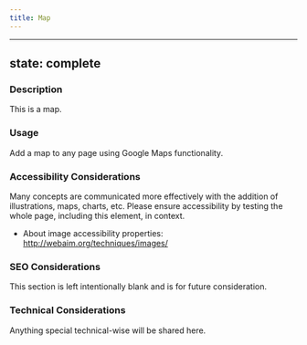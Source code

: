 ```yaml
---
title: Map
---
```


---
state: complete
---

### Description
This is a map.

### Usage
Add a map to any page using Google Maps functionality. 

### Accessibility Considerations
Many concepts are communicated more effectively with the addition of illustrations, maps, charts, etc. Please ensure accessibility by testing the whole page, including this element, in context.

* About image accessibility properties: http://webaim.org/techniques/images/

### SEO Considerations
This section is left intentionally blank and is for future consideration.

### Technical Considerations
Anything special technical-wise will be shared here.
